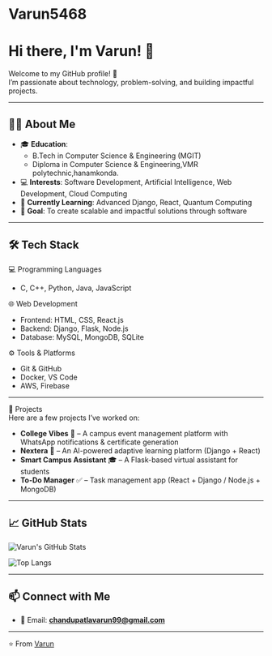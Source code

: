 # Varun5468
# Hi there, I'm Varun! 👋  

Welcome to my GitHub profile! 🚀  
I’m passionate about technology, problem-solving, and building impactful projects.  

---

## 👨‍🎓 About Me  
- 🎓 **Education**:  
  - B.Tech in Computer Science & Engineering (MGIT)  
  - Diploma in Computer Science & Engineering,VMR polytechnic,hanamkonda. 
- 💻 **Interests**: Software Development, Artificial Intelligence, Web Development, Cloud Computing  
- 🌱 **Currently Learning**: Advanced Django, React, Quantum Computing  
- 🎯 **Goal**: To create scalable and impactful solutions through software  

---

## 🛠️ Tech Stack  

💻 Programming Languages  
- C, C++, Python, Java, JavaScript  

🌐 Web Development  
- Frontend: HTML, CSS, React.js  
- Backend: Django, Flask, Node.js  
- Database: MySQL, MongoDB, SQLite  

⚙️ Tools & Platforms  
- Git & GitHub  
- Docker, VS Code  
- AWS, Firebase  

---

🚀 Projects  
Here are a few projects I’ve worked on:  
- **College Vibes** 🎉 – A campus event management platform with WhatsApp notifications & certificate generation  
- **Nextera** 📘 – An AI-powered adaptive learning platform (Django + React)  
- **Smart Campus Assistant** 🎓 – A Flask-based virtual assistant for students  
- **To-Do Manager** ✅ – Task management app (React + Django / Node.js + MongoDB)  

---

## 📈 GitHub Stats  
![Varun's GitHub Stats](https://github-readme-stats.vercel.app/api?username=Varun5468&show_icons=true&theme=radical&count_private=true)

![Top Langs](https://github-readme-stats.vercel.app/api/top-langs/?username=Varun5468&layout=compact&theme=radical)
 

---

## 📫 Connect with Me  
- 📧 Email: **chandupatlavarun99@gmail.com**  
---

⭐️ From [Varun](https://github.com/Varun5468)
